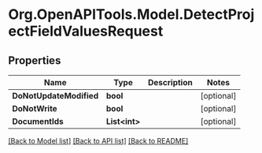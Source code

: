 
# Org.OpenAPITools.Model.DetectProjectFieldValuesRequest

## Properties

Name | Type | Description | Notes
------------ | ------------- | ------------- | -------------
**DoNotUpdateModified** | **bool** |  | [optional] 
**DoNotWrite** | **bool** |  | [optional] 
**DocumentIds** | **List&lt;int&gt;** |  | [optional] 

[[Back to Model list]](../README.md#documentation-for-models)
[[Back to API list]](../README.md#documentation-for-api-endpoints)
[[Back to README]](../README.md)

